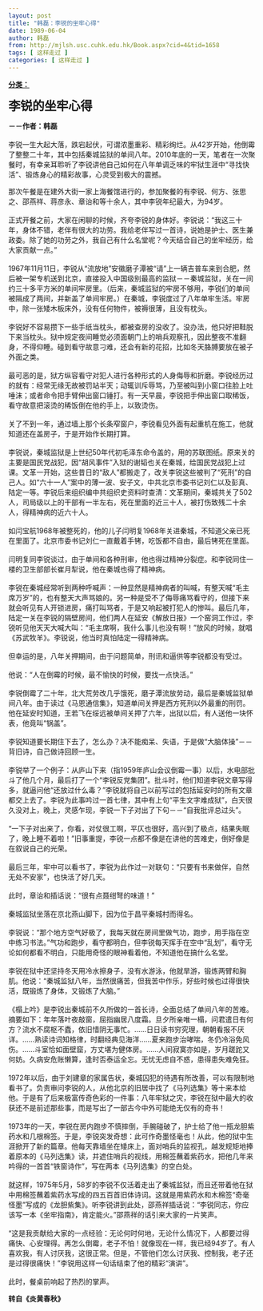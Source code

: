 ```yaml
---
layout: post
title: "韩磊：李锐的坐牢心得"
date: 1989-06-04
author: 韩磊
from: http://mjlsh.usc.cuhk.edu.hk/Book.aspx?cid=4&tid=1658
tags: [ 这样走过 ]
categories: [ 这样走过 ]
---
```


<div style="margin: 15px 10px 10px 0px;">
 <div>
  <span id="ctl00_ContentPlaceHolder1_chapter1_SubjectLabel" style="font-weight:bold;text-decoration:underline;">
   分类：
  </span>
 </div>
 <p>
  <strong>
   <font size="5">
    李锐的坐牢心得
   </font>
  </strong>
 </p>
 <p>
  <strong>
   －－作者：韩磊
   <br/>
  </strong>
  <br/>
  李锐一生大起大落，跌宕起伏，可谓浓墨重彩、精彩绚烂。从42岁开始，他倒霉了整整二十年，其中包括秦城监狱的单间八年。2010年底的一天，笔者在一次聚餐时，有幸亲耳聆听了李锐讲他自己如何在八年单调乏味的牢狱生涯中“寻找快活”、锻炼身心的精彩故事，心灵受到极大的震撼。
 </p>
 <p>
  那次午餐是在建外大街一家上海餐馆进行的，参加聚餐的有李锐、何方、张思之、邵燕祥、蒋彦永、章诒和等十余人，其中李锐年纪最大，为94岁。
  <br/>
  <br/>
  正式开餐之前，大家在闲聊的时候，齐夸李锐的身体好。李锐说：“我这三十年，身体不错，老伴有很大的功劳。我给老伴写过一首诗，说她是护士、医生兼政委。除了她的功劳之外，我自己有什么名堂呢？今天结合自己的坐牢经历，给大家贡献一点。”
  <br/>
  <br/>
  1967年11月11日，李锐从“流放地”安徽磨子潭被“请”上一辆吉普车来到合肥，然后被一架专机送到北京，直接投入中国级别最高的监狱－－秦城监狱，关在一间约三十多平方米的单间牢房里。（后来，秦城监狱的牢房不够用，李锐们的单间被隔成了两间，并新盖了单间牢房。）在秦城，李锐度过了八年单牢生活。牢房中，除一张矮木板床外，没有任何物件，被褥很薄，且没有枕头。
  <br/>
  <br/>
  李锐好不容易攒下一些手纸当枕头，都被查房的没收了。没办法，他只好把鞋脱下来当枕头。狱中规定夜间睡觉必须面朝门上的哨兵观察孔，因此整夜不准翻身，不得仰睡。碰到看守故意刁难，还会有新的花招，比如冬天胳膊要放在被子外面之类。
  <br/>
  <br/>
  最可恶的是，狱方纵容看守对犯人进行各种形式的人身侮辱和折磨。李锐经历过的就有：经常无缘无故被罚站半天；动辄训斥辱骂，乃至被叫到小窗口往脸上吐唾沫；或者命令把手臂伸出窗口锤打。有一天早晨，李锐把手伸出窗口取稀饭，看守故意把滚烫的稀饭倒在他的手上，以致烫伤。
  <br/>
  <br/>
  关了不到一年，通过墙上那个长条窄窗户，李锐看见外面有起重机在施工，他就知道还在盖房子，于是开始作长期打算。
  <br/>
  <br/>
  李锐说，秦城监狱是上世纪50年代初毛泽东命令盖的，用的苏联图纸。原来关的主要是国民党战犯，因“胡风事件”入狱的谢韬也关在秦城，给国民党战犯上过课。文革一开始，这些昔日的“敌人”都搬走了，改关李锐这些被判了“死刑”的自己人。如“六十一人”案中的薄一波、安子文，中共北京市委书记刘仁以及彭真、陆定一等。李锐后来组织编中共组织史资料时查清：文革期间，秦城共关了502人，司局级以上的干部有一半左右，死在里面的近三十人，被打伤致残二十余人，得精神病的近六十人。
  <br/>
  <br/>
  如闫宝航1968年被整死的，他的儿子闫明复1968年关进秦城，不知道父亲已死在里面了。北京市委书记刘仁一直戴着手铐，吃饭都不自由，最后铐死在里面。
  <br/>
  <br/>
  闫明复同李锐谈过，由于单间和各种刑审，他也得过精神分裂症。和李锐同住一楼的卫生部部长崔月犁说，他在秦城也得了精神病。
  <br/>
  <br/>
  李锐在秦城经常听到两种呼喊声：一种显然是精神病者的叫喊，有整天喊“毛主席万岁”的，也有整天大声骂娘的。另一种是受不了侮辱痛骂看守的，但接下来就会听见有人开锁进房，痛打叫骂者，于是又响起被打犯人的惨叫。最后几年，陆定一关在李锐的隔壁房间，他们两人在延安《解放日报》一个窑洞工作过，李锐听见他天天大喊大叫：“毛主席啊，我什么事儿也没有啊！”放风的时候，就唱《苏武牧羊》。李锐说，他当时真怕陆定一得精神病。
  <br/>
  <br/>
  但幸运的是，八年关押期间，由于问题简单，刑讯和逼供等李锐都没有受过。
  <br/>
  <br/>
  他说：“人在倒霉的时候，最不愉快的时候，要找一点快活。”
  <br/>
  <br/>
  李锐倒霉了二十年，北大荒劳改几乎饿死，磨子潭流放劳动，最后是秦城监狱单间八年。由于读过《马恩通信集》，知道单间关押是西方死刑以外最重的刑罚。他在延安时知道，王若飞在绥远被单间关押了六年，出狱以后，有人送他一块怀表，他竟叫“锅盖”。
  <br/>
  <br/>
  李锐知道要长期住下去了，怎么办？决不能痴呆、失语，于是做“大脑体操”－－背旧诗，自己做诗回顾一生。
  <br/>
  <br/>
  李锐举了一个例子：从庐山下来（指1959年庐山会议倒霉一事）以后，水电部批斗了他几个月，最后打了一个“李锐反党集团”。批斗时，他们知道李锐文章写得多，就逼问他“还放过什么毒？”李锐就将自己以前写过的包括延安时的所有文章都交上去了。李锐为此事吟过一首七律，其中有上句“平生文字难成狱”，白天很久没对上，晚上，灵感乍现，李锐一下子对出了下句－－“自我批评总过头”。
  <br/>
  <br/>
  “一下子对出来了，你看，对仗很工啊，平仄也很好，高兴到了极点，结果失眠了，晚上睡不着啦！”旧事重提，李锐一点都不像是在讲他的苦难史，倒好像是在叙说自己的光荣。
  <br/>
  <br/>
  最后三年，牢中可以看书了，李锐为此作过一对联句：“只要有书来做伴，自然无处不安家”，也快活了好几天。
  <br/>
  <br/>
  此时，章诒和插话说：“很有点聂绀弩的味道！”
  <br/>
  <br/>
  秦城监狱坐落在京北燕山脚下，因为位于昌平秦城村而得名。
  <br/>
  <br/>
  李锐说：“那个地方空气好极了，我每天就在房间里做气功，跑步，用手指在空中练习书法。”气功和跑步，看守都明白，但李锐每天挥手在空中“乱划”，看守无论如何都看不明白，只能用奇怪的眼神看着他，不知道他在搞什么名堂。
  <br/>
  <br/>
  李锐在狱中还坚持冬天用冷水擦身子，没有水游泳，他就旱游，锻炼两臂和胸肌。他说：“秦城监狱八年，当然很痛苦，但我苦中作乐，好些时候也过得很快活，既锻炼了身体，又锻炼了大脑。”
  <br/>
  <br/>
  《榻上吟》是李锐出秦城前不久所做的一首长诗，全面总结了单间八年的苦难。摘要如下：年年落叶夜敲窗，屈指幽居八度霜。旦夕所亲唯一榻，问君遣日有何方？流水不腐枢不蠹，依旧惜阴无事忙。……日日读书穷究理，朝朝看报不厌详。……熟读诗词知格律，时翻经典见海洋……夏来跑步治哮喘，冬仍冷浴免风伤。……斗室恰如面壁窟，方丈堪为健体房。……人间寂寞亦如是，岁月蹉跎又何妨。久病安危账懒算，逢时否泰运全忘。无忧无虑自不惑，患得患失难免狂。
  <br/>
  <br/>
  1972年以后，由于刘建章的家属告状，秦城囚犯的待遇有所改善，可以有限制地看书了。负责审问李锐的人，从他北京的旧居中找了《马列选集》等十来本给他。于是有了后来极富传奇色彩的一件事：八年牢狱之灾，李锐在狱中最大的收获还不是前述那些事，而是写出了一部古今中外可能绝无仅有的奇书！
  <br/>
  <br/>
  1973年的一天，李锐在房内跑步不慎摔倒，手腕碰破了，护士给了他一瓶龙胆紫药水和几根棉签。于是，李锐突发奇想：此可作奇墨怪毫也！从此，他的狱中生涯掀开了新的篇章。他每天靠墙坐在矮床上，面对哨兵的监视孔，越发规矩地捧着原本的《马列选集》读，并遮住哨兵的视线，用棉签蘸着紫药水，把他几年来吟得的一首首“铁窗诗作”，写在两本《马列选集》的空白处。
  <br/>
  <br/>
  就这样，1975年5月，58岁的李锐不仅活着走出了秦城监狱，而且还带着他在狱中用棉签蘸着紫药水写成的四五百首旧体诗词。这就是用紫药水和木棉签“奇毫怪墨”写成的《龙胆紫集》。听李锐讲到此处，邵燕祥插话说：“李锐同志，你应该写一本《坐牢指南》，肯定能火。”邵燕祥的话引来大家的一片笑声。
  <br/>
  <br/>
  “这是我贡献给大家的一点经验：无论何时何地，无论什么情况下，人都要过得痛快、心安理得。再怎么倒霉，老子不怕！就像现在一样，我已经94岁了。有人喜欢我，有人讨厌我，这很正常。但是，不管他们怎么讨厌我、控制我，老子还是过得很痛快！”李锐用这样一句话结束了他的精彩“演讲”。
  <br/>
  <br/>
  此时，餐桌前响起了热烈的掌声。
  <br/>
 </p>
 <p>
  <strong>
   转自《炎黄春秋》
  </strong>
 </p>
</div>

